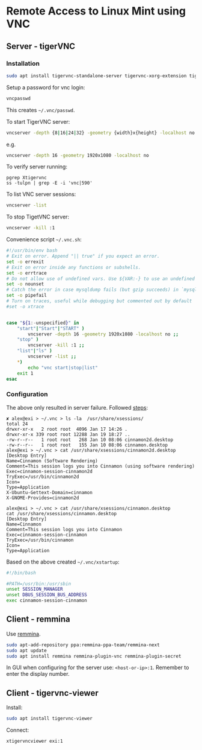 # Remote Access to Linux Mint using VNC

## Server - tigerVNC

### Installation

```sh
sudo apt install tigervnc-standalone-server tigervnc-xorg-extension tigervnc-viewer
```

Setup a password for vnc login:

```sh
vncpasswd
```
This creates `~/.vnc/passwd`.

To start TigerVNC server:
```sh
vncserver -depth {8|16|24|32} -geometry {width}x{height} -localhost no
```

e.g.
```sh
vncserver -depth 16 -geometry 1920x1080 -localhost no
```

To verify server running:
```
pgrep Xtigervnc
ss -tulpn | grep -E -i 'vnc|590'
```

To list VNC server sessions:
```sh
vncserver -list
```

To stop TigetVNC server:

```sh
vncserver -kill :1
```

Convenience script `~/.vnc.sh`:

```sh
#!/usr/bin/env bash
# Exit on error. Append "|| true" if you expect an error.
set -o errexit
# Exit on error inside any functions or subshells.
set -o errtrace
# Do not allow use of undefined vars. Use ${VAR:-} to use an undefined VAR
set -o nounset
# Catch the error in case mysqldump fails (but gzip succeeds) in `mysqldump |gzip`
set -o pipefail
# Turn on traces, useful while debugging but commented out by default
#set -o xtrace


case "${1:-unspecified}" in
    "start"|"Start"|"START" )
        vncserver -depth 16 -geometry 1920x1080 -localhost no ;;
    "stop" )
        vncserver -kill :1 ;;
    "list"|"ls" )
        vncserver -list ;;
    *)
        echo "vnc start|stop|list"
	exit 1
esac
```

### Configuration

The above only resulted in server failure. Followed
[steps](https://stackoverflow.com/questions/59709214/tigervncserver-crashes-unless-started-with-sudo):

```
✘ alex@exi > ~/.vnc > ls -la  /usr/share/xsessions/
total 24
drwxr-xr-x   2 root root  4096 Jan 17 14:26 .
drwxr-xr-x 339 root root 12288 Jan 19 18:27 ..
-rw-r--r--   1 root root   268 Jan 10 08:06 cinnamon2d.desktop
-rw-r--r--   1 root root   155 Jan 10 08:06 cinnamon.desktop
alex@exi > ~/.vnc > cat /usr/share/xsessions/cinnamon2d.desktop
[Desktop Entry]
Name=Cinnamon (Software Rendering)
Comment=This session logs you into Cinnamon (using software rendering)
Exec=cinnamon-session-cinnamon2d
TryExec=/usr/bin/cinnamon2d
Icon=
Type=Application
X-Ubuntu-Gettext-Domain=cinnamon
X-GNOME-Provides=cinnamon2d

alex@exi > ~/.vnc > cat /usr/share/xsessions/cinnamon.desktop
cat /usr/share/xsessions/cinnamon.desktop
[Desktop Entry]
Name=Cinnamon
Comment=This session logs you into Cinnamon
Exec=cinnamon-session-cinnamon
TryExec=/usr/bin/cinnamon
Icon=
Type=Application
```

Based on the above created  `~/.vnc/xstartup`:
```sh
#!/bin/bash

#PATH=/usr/bin:/usr/sbin
unset SESSION_MANAGER
unset DBUS_SESSION_BUS_ADDRESS
exec cinnamon-session-cinnamon
```


## Client - remmina

Use [remmina](https://remmina.org/how-to-install-remmina/).

```sh
sudo apt-add-repository ppa:remmina-ppa-team/remmina-next
sudo apt update
sudo apt install remmina remmina-plugin-vnc remmina-plugin-secret
```

In GUI when configuring for the server use: `<host-or-ip>:1`.  Remember to
enter the display number.

## Client - tigervnc-viewer

Install:
```sh
sudo apt install tigervnc-viewer
```

Connect:
```sh
xtigervncviewer exi:1
```
